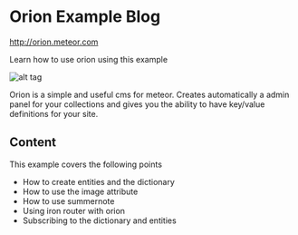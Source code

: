 Orion Example Blog
==================

http://orion.meteor.com

Learn how to use orion using this example

![alt tag](http://i.imgur.com/QmxzhaV.jpg)

Orion is a simple and useful cms for meteor. 
Creates automatically a admin panel for your 
collections and gives you the ability to have
key/value definitions for your site.


## Content

This example covers the following points

- How to create entities and the dictionary
- How to use the image attribute
- How to use summernote
- Using iron router with orion
- Subscribing to the dictionary and entities
